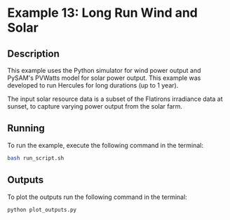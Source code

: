 # Example 13: Long Run Wind and Solar

## Description

This example uses the Python simulator for wind power output and PySAM's PVWatts model for solar power output. This example was developed to run Hercules for long durations (up to 1 year).

The input solar resource data is a subset of the Flatirons irradiance data at sunset, to capture varying power output from the solar farm.


## Running

To run the example, execute the following command in the terminal:

```bash
bash run_script.sh
```
## Outputs

To plot the outputs run the following command in the terminal:

```bash
python plot_outputs.py
```